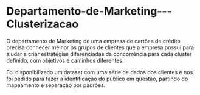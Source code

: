 # Departamento-de-Marketing---Clusterizacao

O departamento de Marketing de uma empresa de cartões de crédito precisa conhecer melhor os grupos de clientes que a empresa possui para ajudar a criar estratégias diferenciadas da concorrência para cada cluster definido, com objetivos e caminhos diferentes.

Foi disponibilizado um dataset com uma série de dados dos clientes e nos foi pedido para fazer a identificação do público em questão, partindo do mapeamento e separação por padrões.

